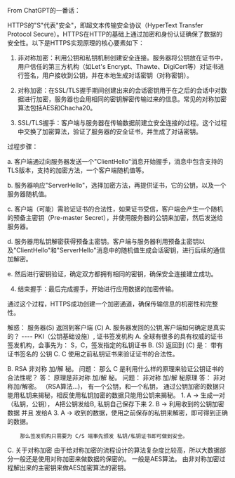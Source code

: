 From ChatGPT的一番话： 

HTTPS的"S"代表"安全"，即超文本传输安全协议（HyperText Transfer Protocol Secure）。HTTPS在HTTP的基础上通过加密和身份认证确保了数据的安全性。以下是HTTPS实现原理的核心要素如下：

1. 非对称加密：利用公钥和私钥机制创建安全连接。服务器将公钥放在证书中，用户信任的第三方机构（如Let's Encrypt、Thawte、DigiCert等）对证书进行签名，用户接收到公钥，并在本地生成对话密钥（对称密钥）。

2. 对称加密：在SSL/TLS握手期间创建出来的会话密钥用于在之后的会话中对数据进行加密，服务器也会用相同的密钥解密传输过来的信息。常见的对称加密算法包括AES和Chacha20。

3. SSL/TLS握手：客户端与服务器在传输数据前建立安全连接的过程。这个过程中交换了加密算法，验证了服务器的安全证书，并生成了对话密钥。

过程步骤：

a. 客户端通过向服务器发送一个"ClientHello"消息开始握手，消息中包含支持的TLS版本，支持的加密方法，一个客户端随机值等。

b. 服务器响应"ServerHello"，选择加密方法，再提供证书，它的公钥，以及一个服务器随机值。

c. 客户端（可能）需验证证书的合法性，如果证书受信，客户端会产生一个随机的预备主密钥（Pre-master Secret），并使用服务器的公钥来加密，然后发送给服务器。

d. 服务器用私钥解密获得预备主密钥。客户端与服务器利用预备主密钥以及"ClientHello"和"ServerHello"消息中的随机值生成会话密钥，进行后续的通信加解密。

e. 然后进行密钥验证，确定双方都拥有相同的密钥，确保安全连接建立成功。

4. 结束握手：最后完成握手，开始进行应用数据的加密传输。

通过这个过程，HTTPS成功创建一个加密通道，确保传输信息的机密性和完整性。


解惑： 
服务器(S) 返回到客户端 (C)
A. 服务器发回的公钥,客户端如何确定是真实的？
    ---- PKI（公钥基础设施）, 证书签发机构 
    A. 全球有很多的具有权威的证书签发机构，会事先为： S，C，签发指定的私钥证书
    B. (S) 返回到 (C) 是： 带有证书签名的 公钥
    C. C 使用之前私钥证书来验证证书的合法性。 
    
B. RSA 非对称 加/解 秘。
    问题： 那么 C 是利用什么样的原理来验证公钥证书的合法性呢？ 
    答： 原理是非对称 加/解 秘。
    问题： 非对称 加/解 秘原理
    答： 非对称加/解密。 （RSA算法...)， 有一个公钥，和一个私钥， 通过公钥加密的数据只能用私钥来揭秘，相反使用私钥加密的数据只能用公钥来揭秘。
        1. A -> 生成一对 （私钥，公钥）， A把公钥发给B, 私钥自己保存下来
        2. B -> 利用收到的公钥加密数据 并且 发给A
        3. A -> 收到的数据，使用之前保存的私钥来解密，即可得到正确的数据。
        
        那么签发机构只需要为 C/S 端事先颁发 私钥/私钥证书即可做到安全。 

C. 关于对称加密
    由于给对称加密的流程设计的算法复杂度比较高，所以大数据部分一般还是使用对称加密来做数据的保密的。 一般是AES算法。
    由非对称加密过程解出来的主密钥来做AES加密算法的密钥。
    
    
